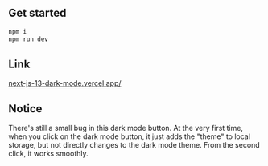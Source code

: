 
## Get started

```bash
npm i
npm run dev
```

## Link
[next-js-13-dark-mode.vercel.app/](https://next-js-13-dark-mode.vercel.app/)

## Notice

There's still a small bug in this dark mode button. At the very first time, when you click on the dark mode button, it just adds the "theme" to local storage, but not directly changes to the dark mode theme. From the second click, it works smoothly.
